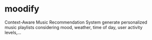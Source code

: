 # moodify
Context-Aware Music Recommendation System generate personalized music playlists considering mood, weather, time of day, user activity levels,…
